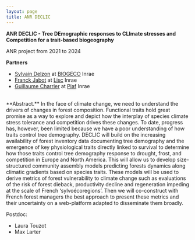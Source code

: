 ```yaml
---
layout: page
title: ANR DECLIC 
---
```


**ANR DECLIC - Tree DEmographic responses to CLImate stresses and Competition for a trait-based biogeography**

ANR project from 2021 to 2024

**Partners**
- [Sylvain Delzon](http://sylvain-delzon.com/) at [BIOGECO](https://www6.bordeaux-aquitaine.inrae.fr/biogeco) Inrae
- [Franck Jabot](https://lisc.inrae.fr/franck-jabot/) at [Lisc](https://lisc.inrae.fr/) Inrae
- [Guillaume Charrier](https://www.researchgate.net/profile/Guillaume-Charrier) at [Piaf](https://www6.clermont.inrae.fr/piaf) Inrae



<br>
**Abstract.** In the face of climate change, we need to understand the drivers of changes in forest composition. Functional traits hold great promise as a way to explore and depict how the interplay of species climate stress tolerance and competition drives these changes. To date, progress has, however, been limited because we have a poor understanding of how traits control tree demography. DECLIC will build on the increasing availability of forest inventory data documenting tree demography and the emergence of key physiological traits directly linked to survival to determine how those traits control tree demography response to drought, frost, and competition in Europe and North America. This will allow us to develop size-structured community assembly models predicting forests dynamics along climatic gradients based on species traits. These models will be used to derive metrics of forest vulnerability to climate change such as evaluations of the risk of forest dieback, productivity decline and regeneration impeding at the scale of French ‘sylvoécoregions’. Then we will co-construct with French forest managers the best approach to present these metrics and their uncertainty on a web-platform adapted to disseminate them broadly. 
<br>

Postdoc:

- Laura Touzot
- Max Larter
